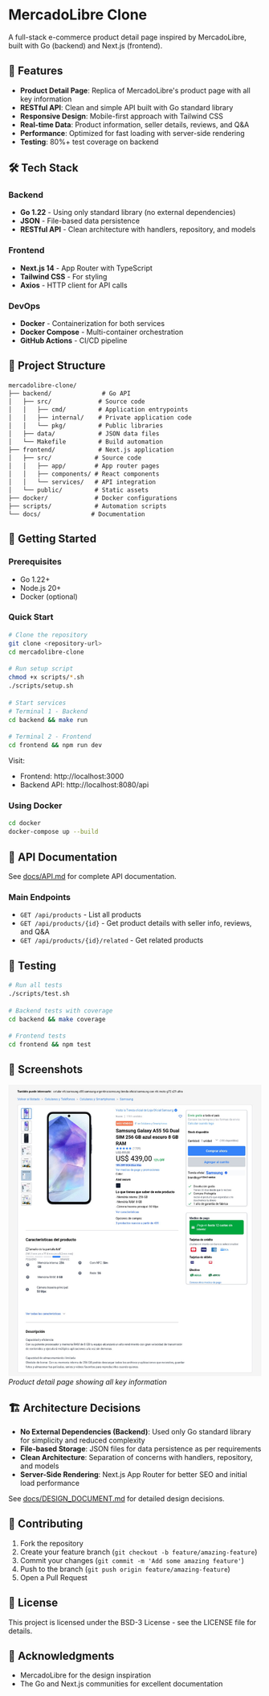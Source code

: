 # MercadoLibre Clone

A full-stack e-commerce product detail page inspired by MercadoLibre, built with Go (backend) and Next.js (frontend).

## 🚀 Features

- **Product Detail Page**: Replica of MercadoLibre's product page with all key information
- **RESTful API**: Clean and simple API built with Go standard library
- **Responsive Design**: Mobile-first approach with Tailwind CSS
- **Real-time Data**: Product information, seller details, reviews, and Q&A
- **Performance**: Optimized for fast loading with server-side rendering
- **Testing**: 80%+ test coverage on backend

## 🛠️ Tech Stack

### Backend
- **Go 1.22** - Using only standard library (no external dependencies)
- **JSON** - File-based data persistence
- **RESTful API** - Clean architecture with handlers, repository, and models

### Frontend
- **Next.js 14** - App Router with TypeScript
- **Tailwind CSS** - For styling
- **Axios** - HTTP client for API calls

### DevOps
- **Docker** - Containerization for both services
- **Docker Compose** - Multi-container orchestration
- **GitHub Actions** - CI/CD pipeline

## 📁 Project Structure

```
mercadolibre-clone/
├── backend/              # Go API
│   ├── src/             # Source code
│   │   ├── cmd/         # Application entrypoints
│   │   ├── internal/    # Private application code
│   │   └── pkg/         # Public libraries
│   ├── data/            # JSON data files
│   └── Makefile         # Build automation
├── frontend/            # Next.js application
│   ├── src/            # Source code
│   │   ├── app/        # App router pages
│   │   ├── components/ # React components
│   │   └── services/   # API integration
│   └── public/         # Static assets
├── docker/             # Docker configurations
├── scripts/            # Automation scripts
└── docs/              # Documentation
```

## 🚦 Getting Started

### Prerequisites
- Go 1.22+
- Node.js 20+
- Docker (optional)

### Quick Start

```bash
# Clone the repository
git clone <repository-url>
cd mercadolibre-clone

# Run setup script
chmod +x scripts/*.sh
./scripts/setup.sh

# Start services
# Terminal 1 - Backend
cd backend && make run

# Terminal 2 - Frontend
cd frontend && npm run dev
```

Visit:
- Frontend: http://localhost:3000
- Backend API: http://localhost:8080/api

### Using Docker

```bash
cd docker
docker-compose up --build
```

## 📖 API Documentation

See [docs/API.md](docs/API.md) for complete API documentation.

### Main Endpoints

- `GET /api/products` - List all products
- `GET /api/products/{id}` - Get product details with seller info, reviews, and Q&A
- `GET /api/products/{id}/related` - Get related products

## 🧪 Testing

```bash
# Run all tests
./scripts/test.sh

# Backend tests with coverage
cd backend && make coverage

# Frontend tests
cd frontend && npm test
```

## 📸 Screenshots

![Product Detail Page](docs/images/product-detail.jpeg)
*Product detail page showing all key information*

## 🏗️ Architecture Decisions

- **No External Dependencies (Backend)**: Used only Go standard library for simplicity and reduced complexity
- **File-based Storage**: JSON files for data persistence as per requirements
- **Clean Architecture**: Separation of concerns with handlers, repository, and models
- **Server-Side Rendering**: Next.js App Router for better SEO and initial load performance

See [docs/DESIGN_DOCUMENT.md](docs/DESIGN_DOCUMENT.md) for detailed design decisions.

## 🤝 Contributing

1. Fork the repository
2. Create your feature branch (`git checkout -b feature/amazing-feature`)
3. Commit your changes (`git commit -m 'Add some amazing feature'`)
4. Push to the branch (`git push origin feature/amazing-feature`)
5. Open a Pull Request

## 📝 License

This project is licensed under the BSD-3 License - see the LICENSE file for details.

## 🙏 Acknowledgments

- MercadoLibre for the design inspiration
- The Go and Next.js communities for excellent documentation

